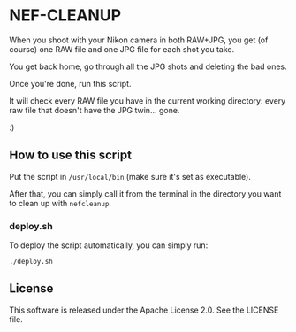 # NEF-CLEANUP

When you shoot with your Nikon camera in both RAW+JPG, you get (of course) one
RAW file and one JPG file for each shot you take.

You get back home, go through all the JPG shots and deleting the bad ones.

Once you're done, run this script.

It will check every RAW file you have in the current working directory: every
raw file that doesn't have the JPG twin... gone.

:)


## How to use this script

Put the script in `/usr/local/bin` (make sure it's set as executable).

After that, you can simply call it from the terminal in the directory you want
to clean up with `nefcleanup`.


### deploy.sh

To deploy the script automatically, you can simply run:

    ./deploy.sh


## License

This software is released under the Apache License 2.0.
See the LICENSE file.
